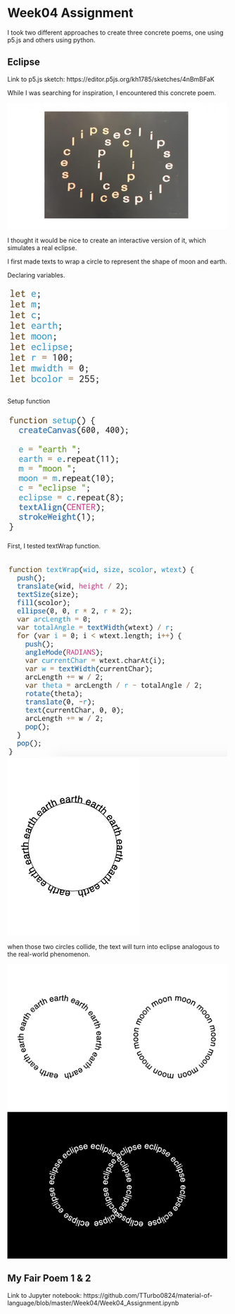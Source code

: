<h1>Week04 Assignment</h1>
I took two different approaches to create three concrete poems, one using p5.js and others using python.<br>

<h2>Eclipse</h2>
Link to p5.js sketch: https://editor.p5js.org/kh1785/sketches/4nBmBFaK

While I was searching for inspiration, I encountered this concrete poem.

<img src="../img/w4_ins.jpg" width="500"/>

I thought it would be nice to create an interactive version of it, which simulates a real eclipse.

I first made texts to wrap a circle to represent the shape of moon and earth.

Declaring variables.

<img src="../img/w4_variable.png" width="500"/>


Setup function

<img src="../img/w4_setup.png" width="350"/>

First, I tested textWrap function.

<br>
<img src="../img/w4_textwrap.png" width="500"/>

<img src="../img/w4_test.png" width="300"/>


when those two circles collide, the text will turn into eclipse analogous to the real-world phenomenon.

<img src="../img/w4_earth.png" width="500"/>
<img src="../img/w4_eclipse.png" width="500"/>


<h2>My Fair Poem 1 & 2</h2>
Link to Jupyter notebook:
https://github.com/TTurbo0824/material-of-language/blob/master/Week04/Week04_Assignment.ipynb
